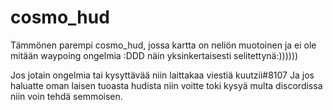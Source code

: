 # cosmo_hud
Tämmönen parempi cosmo_hud, jossa kartta on neliön muotoinen ja ei ole mitään waypoing ongelmia :DDD näin yksinkertaisesti selitettynä:))))))

Jos jotain ongelmia tai kysyttävää niin laittakaa viestiä kuutzii#8107
Ja jos haluatte oman laisen tuoasta hudista niin voitte toki kysyä multa discordissa niin voin tehdä semmoisen.
